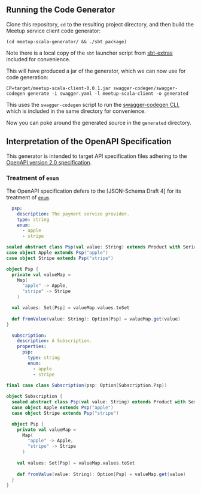 ## Running the Code Generator

Clone this repository, `cd` to the resulting project directory, and then build
the Meetup service client code generator:

`(cd meetup-scala-generator/ && ./sbt package)`

Note there is a local copy of the `sbt` launcher script from [sbt-extras](https://github.com/paulp/sbt-extras)
included for convenience.

This will have produced a jar of the generator, which we can now use for
code generation:

`CP=target/meetup-scala-client-0.0.1.jar swagger-codegen/swagger-codegen generate -i swagger.yaml -l meetup-scala-client -o generated`

This uses the `swagger-codegen` script to run the [swagger-codegen CLI](https://github.com/swagger-api/swagger-codegen),
which is included in the same directory for convenience.

Now you can poke around the generated source in the `generated` directory.

## Interpretation of the OpenAPI Specification

This generator is intended to target API specification files adhering to the [OpenAPI version 2.0 specification](https://github.com/OAI/OpenAPI-Specification/blob/master/versions/2.0.md).

### Treatment of `enum`

The OpenAPI specification defers to the [JSON-Schema Draft 4] for its treatment of [`enum`](http://json-schema.org/latest/json-schema-validation.html#anchor76).

```yaml
  psp:
    description: The payment service provider.
    type: string
    enum:
      - apple
      - stripe
```

```scala
sealed abstract class Psp(val value: String) extends Product with Serializable
case object Apple extends Psp("apple")
case object Stripe extends Psp("stripe")

object Psp {
  private val valueMap =
    Map(
      "apple" -> Apple,
      "stripe" -> Stripe
    )

  val values: Set[Psp] = valueMap.values.toSet
  
  def fromValue(value: String): Option[Psp] = valueMap.get(value)
}
```

```yaml
  subscription:
    description: A Subscription.
    properties:
      psp:
        type: string
        enum:
          - apple
          - stripe
```

```scala
final case class Subscription(psp: Option[Subscription.Psp])
 
object Subscription {
  sealed abstract class Psp(val value: String) extends Product with Serializable
  case object Apple extends Psp("apple")
  case object Stripe extends Psp("stripe")

  object Psp {
    private val valueMap =
      Map(
        "apple" -> Apple,
        "stripe" -> Stripe
      )
    
    val values: Set[Psp] = valueMap.values.toSet
    
    def fromValue(value: String): Option[Psp] = valueMap.get(value)
  }
}
```